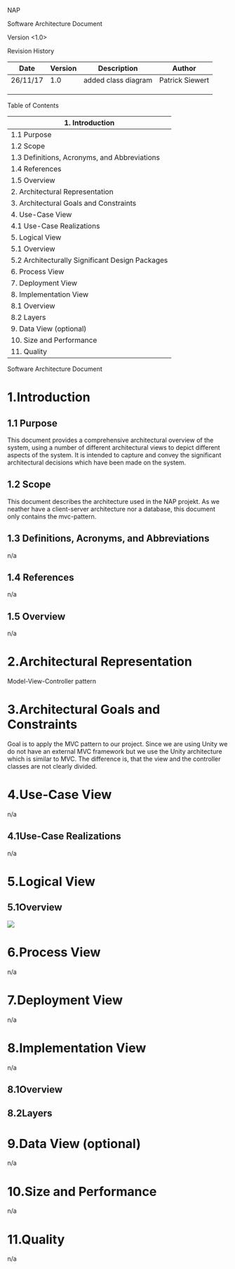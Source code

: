 

NAP

Software Architecture Document

Version &lt;1.0&gt;

Revision History

| Date | Version | Description | Author |
| --- | --- | --- | --- |
| 26/11/17 | 1.0 | added class diagram | Patrick Siewert |
|   |   |   |   |
|   |   |   |   |
|   |   |   |   |

Table of Contents

| 1.        Introduction        |
| --- |
| 1.1        Purpose        |
| 1.2        Scope        |
| 1.3        Definitions, Acronyms, and Abbreviations        |
| 1.4        References        |
| 1.5        Overview        |
| 2.        Architectural Representation        |
| 3.        Architectural Goals and Constraints        |
| 4.        Use-Case View        |
| 4.1        Use-Case Realizations        |
| 5.        Logical View        |
| 5.1        Overview        |
| 5.2        Architecturally Significant Design Packages        |
| 6.        Process View        |
| 7.        Deployment View        |
| 8.        Implementation View        |
| 8.1        Overview        |
| 8.2        Layers        |
| 9.        Data View (optional)        |
| 10.        Size and Performance        |
| 11.        Quality        |

Software Architecture Document

# 1.Introduction

## 1.1 Purpose

This document provides a comprehensive architectural overview of the system, using a number of different architectural views to depict different aspects of the system. It is intended to capture and convey the significant architectural decisions which have been made on the system.

## 1.2 Scope

This document describes the architecture used in the NAP projekt. As we neather have a client-server architecture nor a database, this document only contains the mvc-pattern.

## 1.3 Definitions, Acronyms, and Abbreviations

n/a

## 1.4 References

n/a

## 1.5 Overview

n/a

# 2.Architectural Representation

Model-View-Controller pattern

# 3.Architectural Goals and Constraints

Goal is to apply the MVC pattern to our project. Since we are using Unity we do not have an external MVC framework but we use the Unity architecture which is similar to MVC. The difference is, that the view and the controller classes are not clearly divided.

# 4.Use-Case View

n/a

## 4.1Use-Case Realizations

n/a

# 5.Logical View

## 5.1Overview

<img src="https://raw.githubusercontent.com/AdrianSchneble/nap/master/class-diagram.jpg">

# 6.Process View

n/a

# 7.Deployment View

n/a

# 8.Implementation View

n/a

## 8.1Overview

## 8.2Layers

# 9.Data View (optional)

n/a

# 10.Size and Performance

n/a

# 11.Quality

n/a
